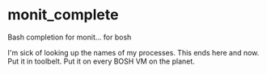 # monit_complete
Bash completion for monit... for bosh

I'm sick of looking up the names of my processes. This ends here and now. Put it in toolbelt. Put it on every BOSH VM on
the planet.
